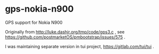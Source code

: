 # gps-nokia-n900

GPS support for Nokia N900

Originally from http://luke.dashjr.org/tmp/code/gps3.c , see
https://github.com/postmarketOS/pmbootstrap/issues/575 .

I was maintaining separate version in tui project, https://gitlab.com/tui/tui .